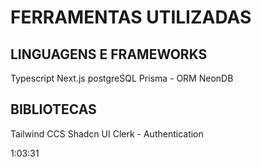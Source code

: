 # FERRAMENTAS UTILIZADAS

## LINGUAGENS E FRAMEWORKS

Typescript
Next.js
postgreSQL
Prisma - ORM
NeonDB

## BIBLIOTECAS

Tailwind CCS
Shadcn UI
Clerk - Authentication

1:03:31
